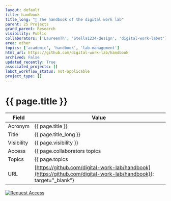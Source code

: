 ```yaml
---
layout: default
title: handbook
title_long: "📖 The handbook of the digital work lab"
parent: 25 Projects
grand_parent: Research
visibility: Public
collaborators: ['LaureenTh', 'Stella1234-design', 'digital-work-labot']
area: other
topics: ['academic', 'handbook', 'lab-management']
html_url: https://github.com/digital-work-lab/handbook
archived: False
updated_recently: True
associated_projects: []
labot_workflow_status: not-applicable
project_type: []
---
```


# {{ page.title }}

Field               | Value
------------------- | ----------------------------------
Acronym             | {{ page.title }}
Title               | {{ page.title_long }}
Visibility          | {{ page.visibility }}
Access              | {{ page.collaborators topics | join: ", "}}
Topics              | {{ page.topics | join: ", " }}
URL                 | [https://github.com/digital-work-lab/handbook](https://github.com/digital-work-lab/handbook){: target="_blank"}

[![Request Access](https://img.shields.io/badge/Request-Access-blue?style=for-the-badge)](https://github.com/digital-work-lab/handbook/issues/new?assignees=geritwagner&labels=access+request&template=request-repo-access.md&title=%5BAccess+Request%5D+Request+for+access+to+repository)
